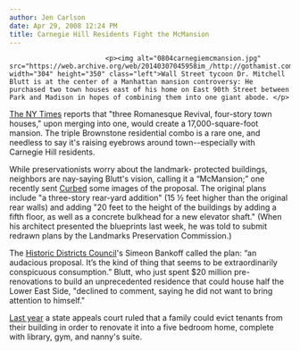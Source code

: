 ```yaml
---
author: Jen Carlson
date: Apr 29, 2008 12:24 PM
title: Carnegie Hill Residents Fight the McMansion
---
```



                            
                            
                            
                            <p><img alt="0804carnegiemcmansion.jpg" src="https://web.archive.org/web/20140307045958im_/http://gothamist.com/attachments/arts_jen/0804carnegiemcmansion.jpg" width="304" height="350" class="left">Wall Street tycoon Dr. Mitchell Blutt is at the center of a Manhattan mansion controversy: He purchased two town houses east of his home on East 90th Street between Park and Madison in hopes of combining them into one giant abode. </p>

<p><a href="https://web.archive.org/web/20140307045958/http://www.nytimes.com/2008/04/29/nyregion/29house.html?_r=1&amp;partner=rssnyt&amp;emc=rss&amp;oref=slogin">The NY Times</a> reports that &quot;three Romanesque Revival, four-story town houses,&quot; upon merging into one, would create a 17,000-square-foot mansion. The triple Brownstone residential combo is a rare one, and needless to say it&apos;s raising eyebrows around town--especially with Carnegie Hill residents. </p>

<p>While preservationists worry about the landmark- protected buildings, neighbors are nay-saying Blutt&apos;s vision, calling it a &#x201C;McMansion;&#x201D; one recently sent <a href="https://web.archive.org/web/20140307045958/http://curbed.com/archives/2008/04/22/upper_east_side_mcmansion_fight_begins.php">Curbed</a> some images of the proposal.  The original plans include &quot;a three-story rear-yard addition&quot; (15 &#xBD; feet higher than the original rear walls) and adding &quot;20 feet to the height of the buildings by adding a fifth floor, as well as a concrete bulkhead for a new elevator shaft.&quot; (When his architect presented the blueprints last week, he was told to submit redrawn plans by the Landmarks Preservation Commission.)</p>

<p>The <a href="https://web.archive.org/web/20140307045958/http://www.hdc.org/">Historic Districts Council</a>&apos;s Simeon Bankoff called the plan: &#x201C;an audacious proposal. It&#x2019;s the kind of thing that seems to be extraordinarily conspicuous consumption.&#x201D; Blutt, who just spent $20 million pre-renovations to build an unprecedented residence that could house half the Lower East Side, &quot;declined to comment, saying he did not want to bring attention to himself.&quot;</p>

<p><a href="https://web.archive.org/web/20140307045958/http://gothamist.com/2007/02/16/family_gets_60.php">Last year</a> a state appeals court ruled that a family could evict tenants from their building in order to renovate it into a five bedroom home, complete with library, gym, and nanny&apos;s suite. </p>
                            
                            
                            